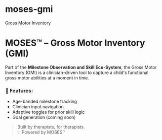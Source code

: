 # moses-gmi
Gross Motor Inventory
# MOSES™ – Gross Motor Inventory (GMI)

Part of the **Milestone Observation and Skill Eco-System**, the Gross Motor Inventory (GMI) is a clinician-driven tool to capture a child's functional gross motor abilities at a moment in time.

### 🔧 Features:
- Age-banded milestone tracking
- Clinician input navigation
- Adaptive toggles for prior skill logic
- Goal generation (coming soon)

> Built by therapists, for therapists.  
> 💡 Powered by MOSES™
